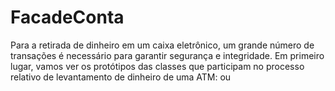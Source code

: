 # FacadeConta
 Para a retirada de dinheiro em um caixa eletrônico, um grande número de transações é necessário para garantir segurança e integridade. Em primeiro lugar, vamos ver os protótipos das classes que participam no processo relativo de levantamento de dinheiro de uma ATM: ou
